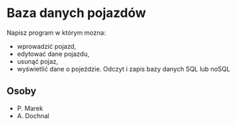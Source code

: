# Baza danych pojazdów

Napisz program w którym mozna:
- wprowadzić pojazd,
- edytować dane pojazdu,
- usunąć pojaz, 
- wyświetlić dane o pojeździe.
Odczyt i zapis bazy danych SQL lub noSQL

## Osoby
- P. Marek
- A. Dochnal


